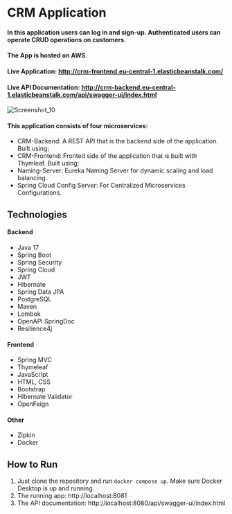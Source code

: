# CRM Application
#### In this application users can log in and sign-up. Authenticated users can operate CRUD operations on customers.
#### The App is hosted on AWS.
#### Live Application: http://crm-frontend.eu-central-1.elasticbeanstalk.com/
#### Live API Documentation: http://crm-backend.eu-central-1.elasticbeanstalk.com/api/swagger-ui/index.html

![Screenshot_10](https://github.com/mslmtrk/crm-application/assets/60064079/3fa4948b-e89b-4da3-87cf-b6cef041e5d1)

#### This application consists of four microservices:
- CRM-Backend: A REST API that is the backend side of the application. Built using;
- CRM-Frontend: Fronted side of the application that is built with Thymleaf. Built using;
- Naming-Server: Eureka Naming Server for dynamic scaling and load balancing.
- Spring Cloud Config Server: For Centralized Microservices Configurations.

## Technologies
#### Backend
- Java 17
- Spring Boot
- Spring Security
- Spring Cloud
- JWT
- Hibernate
- Spring Data JPA
- PostgreSQL
- Maven
- Lombok
- OpenAPI SpringDoc
- Resilience4j
#### Frontend
- Spring MVC
- Thymeleaf
- JavaScript
- HTML, CSS
- Bootstrap
- Hibernate Validator
- OpenFeign
#### Other
- Zipkin
- Docker
  
## How to Run
1. Just clone the repository and run `docker compose up`. Make sure Docker Desktop is up and running.
2. The running app: http://localhost:8081
3. The API documentation: http://localhost:8080/api/swagger-ui/index.html
